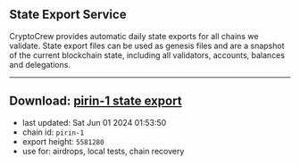 ## State Export Service
CryptoCrew provides automatic daily state exports for all chains we validate. State export files can be used as genesis files and are a snapshot of the current blockchain state, including all validators, accounts, balances and delegations.

---
**Download: [pirin-1 state export](https://dl-eu2.ccvalidators.com/SERVICE/nolus/pirin-1_export_5581280.json)**
---

- last updated: Sat Jun 01 2024 01:53:50
- chain id: `pirin-1`
- export height: `5581280`
- use for: airdrops, local tests, chain recovery
